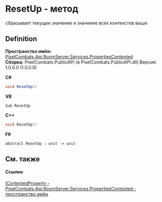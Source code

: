 # ResetUp - метод


сбрасывает текущее значение и значение всех контекстов выше



## Definition
**Пространство имён:** <a href="80301dc4-c99f-1548-9039-ba946ad569bc">PixelCombats.Api.RoomServer.Services.PropertiesContexted</a>  
**Сборка:** PixelCombats.PublicAPI (в PixelCombats.PublicAPI.dll) Версия: 1.0.0.0 (1.0.0.0)

**C#**
``` C#
void ResetUp()
```
**VB**
``` VB
Sub ResetUp
```
**C++**
``` C++
void ResetUp()
```
**F#**
``` F#
abstract ResetUp : unit -> unit 
```



## См. также


#### Ссылки
<a href="093277bb-0ee2-5845-4bf7-c396f57e4524">IContextedProperty - </a>  
<a href="80301dc4-c99f-1548-9039-ba946ad569bc">PixelCombats.Api.RoomServer.Services.PropertiesContexted - пространство имён</a>  
